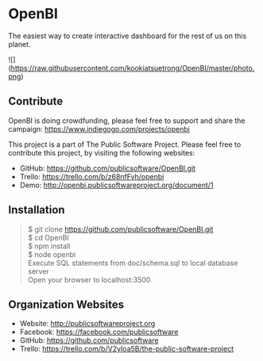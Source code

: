 OpenBI
======

The easiest way to create interactive dashboard for the rest of us on this planet.

![] (https://raw.githubusercontent.com/kookiatsuetrong/OpenBI/master/photo.png)

Contribute
----------
OpenBI is doing crowdfunding, please feel free to support and share the campaign:
https://www.indiegogo.com/projects/openbi

This project is a part of The Public Software Project. Please feel free to contribute this project, by visiting the following websites:
- GitHub: https://github.com/publicsoftware/OpenBI.git
- Trello: https://trello.com/b/z68nfFvh/openbi
- Demo:   http://openbi.publicsoftwareproject.org/document/1

Installation
------------
>$ git clone https://github.com/publicsoftware/OpenBI.git<br/>
>$ cd OpenBI<br/>
>$ npm install<br/>
>$ node openbi<br/>
>Execute SQL statements from doc/schema.sql to local database server<br/>
>Open your browser to localhost:3500<br/>

Organization Websites
---------------------
- Website: http://publicsoftwareproject.org
- Facebook: https://facebook.com/publicsoftware
- GitHub: https://github.com/publicsoftware
- Trello: https://trello.com/b/V2yIoa5B/the-public-software-project
